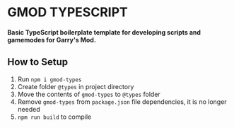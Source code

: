 # GMOD TYPESCRIPT
#### Basic TypeScript boilerplate template for developing scripts and gamemodes for Garry's Mod.

## How to Setup
1. Run `npm i gmod-types`
2. Create folder `@types` in project directory
3. Move the contents of `gmod-types` to `@types` folder
4. Remove `gmod-types` from `package.json` file dependencies, it is no longer needed
5. `npm run build` to compile